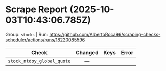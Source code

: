 # Scrape Report (2025-10-03T10:43:06.785Z)

Group: `stocks`  |  Run: https://github.com/AlbertoRoca96/scraping-checks-scheduler/actions/runs/18220085596

| Check | Changed | Keys | Error |
|---|:---:|:--|:--|
| `stock_ntdoy_global_quote` | — |  |  |
